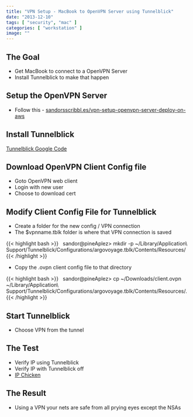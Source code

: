 ```yaml
---
title: "VPN Setup - MacBook to OpenVPN Server using Tunnelblick"
date: "2013-12-10"
tags: [ "security", "mac" ]
categories: [ "workstation" ]
image: ""
---
```


## The Goal

- Get MacBook to connect to a OpenVPN Server
- Install Tunnelblick to make that happen



## Setup the OpenVPN Server

- Follow this - [sandorsscribbl.es/vpn-setup-openvpn-server-deploy-on-aws](http://sandorsscribbl.es/vpn-setup-openvpn-server-deploy-on-aws/)


## Install Tunnelblick

[Tunnelblick Google Code](https://code.google.com/p/tunnelblick/)


## Download OpenVPN Client Config file

- Goto OpenVPN web client
- Login with new user
- Choose to download cert


## Modify Client Config File for Tunnelblick

- Create a folder for the new config / VPN connection
- The $vpnname.tblk folder is where that VPN connection is saved

{{< highlight bash >}}
&nbsp;
sandor@pineAplez> mkdir -p ~/Library/Application\ Support/Tunnelblick/Configurations/argovoyage.tblk/Contents/Resources/
&nbsp;
{{< /highlight >}}

- Copy the .ovpn client config file to that directory


{{< highlight bash >}}
&nbsp;
sandor@pineAplez> cp ~/Downloads/client.ovpn ~/Library/Application\ Support/Tunnelblick/Configurations/argovoyage.tblk/Contents/Resources/.
&nbsp;
{{< /highlight >}}

## Start Tunnelblick

- Choose VPN from the tunnel


## The Test

- Verify IP using Tunnelblick
- Verify IP with Tunnelblick off
- [IP Chicken](http://ipchicken.com/)



## The Result

- Using a VPN your nets are safe from all prying eyes except the NSAs
